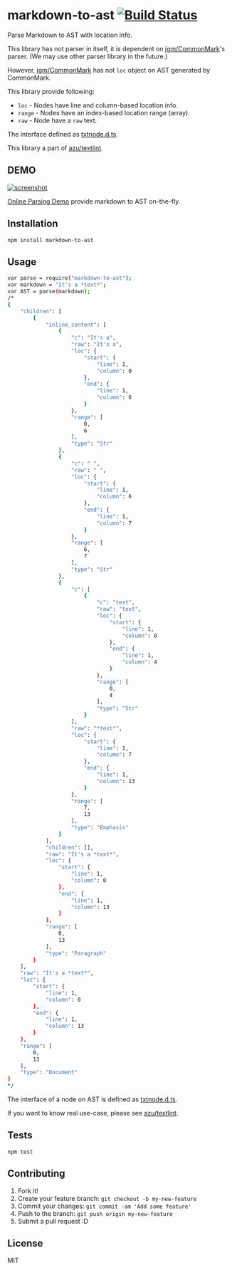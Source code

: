 # markdown-to-ast [![Build Status](https://travis-ci.org/azu/markdown-to-ast.svg)](https://travis-ci.org/azu/markdown-to-ast)

Parse Markdown to AST with location info.

This library has not parser in itself, it is  dependent on [jgm/CommonMark](https://github.com/jgm/CommonMark "jgm/CommonMark")'s parser.
(We may use other parser library in the future.)

However, [jgm/CommonMark](https://github.com/jgm/CommonMark "jgm/CommonMark") has not `loc` object on AST generated by CommonMark.

This library provide following:

- `loc` - Nodes have line and column-based location info.
- `range` - Nodes have an index-based location range (array).
- `raw` - Node have a `raw` text.

The interface defined as [txtnode.d.ts](typing/txtnode.d.ts).

This library a part of [azu/textlint](https://github.com/azu/textlint "azu/textlint").


## DEMO

[![screenshot](http://monosnap.com/image/0fqi1UF7yOv89nxJPaDWtvyqERaM49.png)](http://azu.github.io/markdown-to-ast/example/)

[Online Parsing Demo](http://azu.github.io/markdown-to-ast/example/) provide markdown to AST on-the-fly.

## Installation

```
npm install markdown-to-ast
```

## Usage

```sh
var parse = require("markdown-to-ast");
var markdown = "It's a *text*";
var AST = parse(markdown);
/*
{
    "children": [
        {
            "inline_content": [
                {
                    "c": "It's a",
                    "raw": "It's a",
                    "loc": {
                        "start": {
                            "line": 1,
                            "column": 0
                        },
                        "end": {
                            "line": 1,
                            "column": 6
                        }
                    },
                    "range": [
                        0,
                        6
                    ],
                    "type": "Str"
                },
                {
                    "c": " ",
                    "raw": " ",
                    "loc": {
                        "start": {
                            "line": 1,
                            "column": 6
                        },
                        "end": {
                            "line": 1,
                            "column": 7
                        }
                    },
                    "range": [
                        6,
                        7
                    ],
                    "type": "Str"
                },
                {
                    "c": [
                        {
                            "c": "text",
                            "raw": "text",
                            "loc": {
                                "start": {
                                    "line": 1,
                                    "column": 0
                                },
                                "end": {
                                    "line": 1,
                                    "column": 4
                                }
                            },
                            "range": [
                                0,
                                4
                            ],
                            "type": "Str"
                        }
                    ],
                    "raw": "*text*",
                    "loc": {
                        "start": {
                            "line": 1,
                            "column": 7
                        },
                        "end": {
                            "line": 1,
                            "column": 13
                        }
                    },
                    "range": [
                        7,
                        13
                    ],
                    "type": "Emphasis"
                }
            ],
            "children": [],
            "raw": "It's a *text*",
            "loc": {
                "start": {
                    "line": 1,
                    "column": 0
                },
                "end": {
                    "line": 1,
                    "column": 13
                }
            },
            "range": [
                0,
                13
            ],
            "type": "Paragraph"
        }
    ],
    "raw": "It's a *text*",
    "loc": {
        "start": {
            "line": 1,
            "column": 0
        },
        "end": {
            "line": 1,
            "column": 13
        }
    },
    "range": [
        0,
        13
    ],
    "type": "Document"
}
*/
```

The interface of a node on AST is defined as [txtnode.d.ts](typing/txtnode.d.ts).

If you want to know real use-case, please see [azu/textlint](https://github.com/azu/textlint "azu/textlint").

## Tests

```
npm test
```

## Contributing

1. Fork it!
2. Create your feature branch: `git checkout -b my-new-feature`
3. Commit your changes: `git commit -am 'Add some feature'`
4. Push to the branch: `git push origin my-new-feature`
5. Submit a pull request :D

## License

MIT